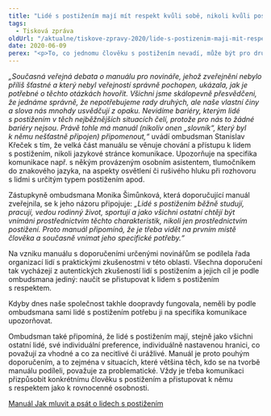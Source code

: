 ```yaml
---
title: "Lidé s postižením mají mít respekt kvůli sobě, nikoli kvůli postižení"
tags:
  - Tisková zpráva
oldUrl: "/aktualne/tiskove-zpravy-2020/lide-s-postizenim-maji-mit-respekt-kvuli-sobe-nikoli-kvuli-postizeni"
date: 2020-06-09
perex: "<p>To, co jednomu člověku s postižením nevadí, může být pro druhého necitlivým a nedůstojným jednáním. Ať už jde o výrazy nebo chování. Podle ombudsmana to ale neznamená, že bychom měli rezignovat a neusilovat o obecnou kultivaci společnosti a zlepšování přístupu k lidem s postižením.</p>"
---
```


<!-- imported from the old website -->

<p><i>„Současná veřejná debata o manuálu pro novináře, jehož zveřejnění nebylo příliš šťastné a který nebyl veřejností správně pochopen, ukázala, jak je potřebné o těchto otázkách hovořit. Všichni jsme skálopevně přesvědčeni, že jednáme správně, že nepotřebujeme rady druhých, ale naše vlastní činy a slova nás mnohdy usvědčují z opaku. Nevidíme bariéry, kterým lidé s postižením v těch nejběžnějších situacích čelí, protože pro nás to žádné bariéry nejsou. Právě tohle má manuál (nikoliv onen „slovník“, který byl k němu nešťastně připojen) připomenout,“</i> uvádí ombudsman Stanislav Křeček s tím, že velká část manuálu se věnuje chování a přístupu k lidem s postižením, nikoli jazykové stránce komunikace. Upozorňuje na specifika komunikace např. s někým provázeným osobním asistentem, tlumočníkem do znakového jazyka, na aspekty osvětlení či rušivého hluku při rozhovoru s lidmi s určitým typem postižením apod.</p> <p>Zástupkyně ombudsmana Monika Šimůnková, která doporučující manuál zveřejnila, se k jeho názoru připojuje: <i>„Lidé s postižením běžně studují, pracují, vedou rodinný život, sportují a jako všichni ostatní chtějí být vnímáni prostřednictvím těchto charakteristik, nikoli jen prostřednictvím postižení. Proto manuál připomíná, že je třeba vidět na prvním místě člověka a současně vnímat jeho specifické potřeby.“</i></p> <p>Na vzniku manuálu s doporučeními určenými novinářům se podílela řada organizací lidí s praktickými zkušenostmi v této oblasti. Všechna doporučení tak vycházejí z autentických zkušeností lidí s postižením a jejich cíl je podle ombudsmana jediný: naučit se přistupovat k lidem s postižením s respektem. </p><p>Kdyby dnes naše společnost takhle doopravdy fungovala, neměli by podle ombudsmana sami lidé s postižením potřebu ji na specifika komunikace upozorňovat. </p><p>Ombudsman také připomíná, že lidé s postižením mají, stejně jako všichni ostatní lidé, své individuální preference, individuálně nastavenou hranici, co považují za vhodné a co za necitlivé či urážlivé. Manuál je proto pouhým doporučením, a to zejména v situacích, které většina těch, kdo se na tvorbě manuálu podíleli, považuje za problematické. Vždy je třeba komunikaci přizpůsobit konkrétnímu člověku s postižením a přistupovat k němu s respektem jako k rovnocenné osobnosti.</p><p><a href="/uploads-import/CRPD/Doporuceni/6-2020_doporuceni_media.pdf" target="_blank">Manuál Jak mluvit a psát o lidech s postižením</a></p>
